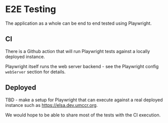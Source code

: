 # E2E Testing

The application as a whole can be end to end tested using Playwright.

## CI

There is a Github action that will run Playwright tests against
a locally deployed instance.

Playwright itself runs the web server backend - see
the Playwright config `webServer` section for details.

## Deployed

TBD - make a setup for Playwright that can execute against a real
deployed instance such as https://elsa.dev.umccr.org.

We would hope to be able to share most of the tests with the CI
execution.

